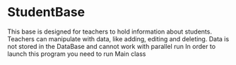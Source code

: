 # StudentBase
This base is designed for teachers to hold information about students. Teachers can manipulate with data, like adding, editing and deleting. Data is not stored in the DataBase and cannot work with parallel run
In order to launch this program you need to run Main class
